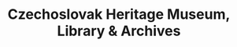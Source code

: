 ---
layout: repo
title: "Czechoslovak Heritage Museum, Library & Archives"
id: 15809
permalink: repos/15809/
---
